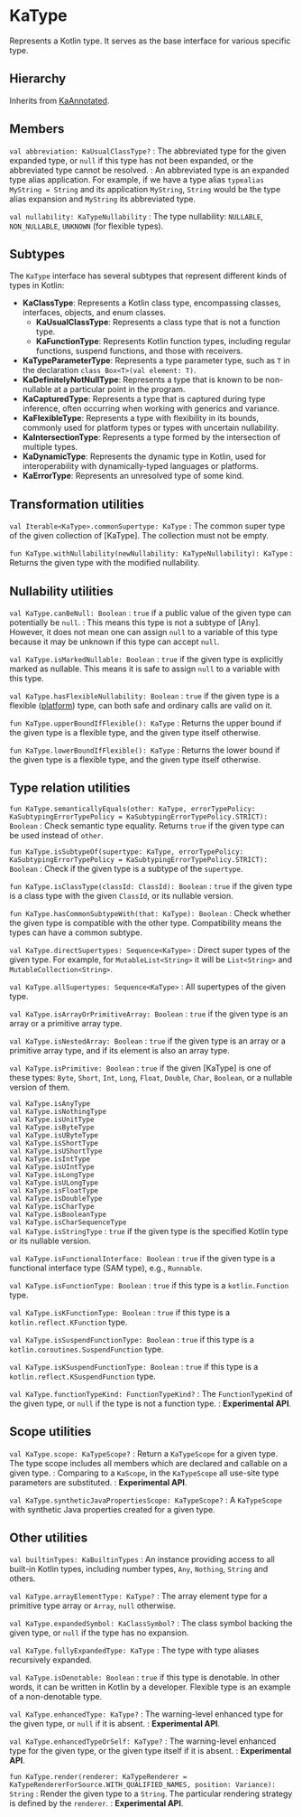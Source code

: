 # KaType

Represents a Kotlin type. It serves as the base interface for various specific type.

## Hierarchy

Inherits from [KaAnnotated](Annotations.md#kaannotated).

## Members

`val abbreviation: KaUsualClassType?`
: The abbreviated type for the given expanded type, or `null` if this type has not been expanded, or the
abbreviated type cannot be resolved.
: An abbreviated type is an expanded type alias application. For example, if we have a type
alias `typealias MyString = String` and its application `MyString`, `String` would be the type alias expansion and `MyString` its
abbreviated type.

`val nullability: KaTypeNullability`
: The type nullability: `NULLABLE`, `NON_NULLABLE`, `UNKNOWN` (for flexible types).

## Subtypes

The `KaType` interface has several subtypes that represent different kinds of types in Kotlin:

* **KaClassType**: Represents a Kotlin class type, encompassing classes, interfaces, objects, and enum classes.
  * **KaUsualClassType**: Represents a class type that is not a function type.
  * **KaFunctionType**: Represents Kotlin function types, including regular functions, suspend functions, and those with
    receivers.
* **KaTypeParameterType**: Represents a type parameter type, such as `T` in the
  declaration `class Box<T>(val element: T)`.
* **KaDefinitelyNotNullType**: Represents a type that is known to be non-nullable at a particular point in the program.
* **KaCapturedType**: Represents a type that is captured during type inference, often occurring when working with
  generics and variance.
* **KaFlexibleType**: Represents a type with flexibility in its bounds, commonly used for platform types or types with
  uncertain nullability.
* **KaIntersectionType**: Represents a type formed by the intersection of multiple types.
* **KaDynamicType**: Represents the dynamic type in Kotlin, used for interoperability with dynamically-typed languages
  or platforms.
* **KaErrorType**: Represents an unresolved type of some kind.

## Transformation utilities

`val Iterable<KaType>.commonSupertype: KaType`
: The common super type of the given collection of [KaType]. The collection must not be empty.

`fun KaType.withNullability(newNullability: KaTypeNullability): KaType`
: Returns the given type with the modified nullability.

## Nullability utilities

`val KaType.canBeNull: Boolean`
: `true` if a public value of the given type can potentially be `null`.
: This means this type is not a subtype of [Any]. However, it does not mean one can assign `null` to a variable of this
type because it may be unknown if this type can accept `null`.

`val KaType.isMarkedNullable: Boolean`
: `true` if the given type is explicitly marked as nullable. This means it is safe to assign `null` to a variable with this type.

`val KaType.hasFlexibleNullability: Boolean`
: `true` if the given type is a flexible
([platform](https://kotlinlang.org/docs/java-interop.html#null-safety-and-platform-types)) type, can both safe and
ordinary calls are valid on it.

`fun KaType.upperBoundIfFlexible(): KaType`
: Returns the upper bound if the given type is a flexible type, and the given type itself otherwise.

`fun KaType.lowerBoundIfFlexible(): KaType`
: Returns the lower bound if the given type is a flexible type, and the given type itself otherwise.

## Type relation utilities

`fun KaType.semanticallyEquals(other: KaType, errorTypePolicy: KaSubtypingErrorTypePolicy = KaSubtypingErrorTypePolicy.STRICT): Boolean`
: Check semantic type equality. Returns `true` if the given type can be used instead of `other`.

`fun KaType.isSubtypeOf(supertype: KaType, errorTypePolicy: KaSubtypingErrorTypePolicy = KaSubtypingErrorTypePolicy.STRICT): Boolean`
: Check if the given type is a subtype of the `supertype`.

`fun KaType.isClassType(classId: ClassId): Boolean`
: `true` if the given type is a class type with the given `ClassId`, or its nullable version.

`fun KaType.hasCommonSubtypeWith(that: KaType): Boolean`
: Check whether the given type is compatible with the other type. Compatibility means the types can have a common subtype.

`val KaType.directSupertypes: Sequence<KaType>`
: Direct super types of the given type. For example, for `MutableList<String>` it will be `List<String>` and
`MutableCollection<String>`.

`val KaType.allSupertypes: Sequence<KaType>`
: All supertypes of the given type.

`val KaType.isArrayOrPrimitiveArray: Boolean`
: `true` if the given type is an array or a primitive array type.

`val KaType.isNestedArray: Boolean`
: `true` if the given type is an array or a primitive array type, and if its element is also an array type.

`val KaType.isPrimitive: Boolean`
: `true` if the given [KaType] is one of these types: `Byte`, `Short`, `Int`, `Long`, `Float`, `Double`, `Char`,
`Boolean`, or a nullable version of them.

`val KaType.isAnyType`<br/>
`val KaType.isNothingType`<br/>
`val KaType.isUnitType`<br/>
`val KaType.isByteType`<br/>
`val KaType.isUByteType`<br/>
`val KaType.isShortType`<br/>
`val KaType.isUShortType`<br/>
`val KaType.isIntType`<br/>
`val KaType.isUIntType`<br/>
`val KaType.isLongType`<br/>
`val KaType.isULongType`<br/>
`val KaType.isFloatType`<br/>
`val KaType.isDoubleType`<br/>
`val KaType.isCharType`<br/>
`val KaType.isBooleanType`<br/>
`val KaType.isCharSequenceType`<br/>
`val KaType.isStringType`
: `true` if the given type is the specified Kotlin type or its nullable version.

`val KaType.isFunctionalInterface: Boolean`
: `true` if the given type is a functional interface type (SAM type), e.g., `Runnable`.

`val KaType.isFunctionType: Boolean`
: `true` if this type is a `kotlin.Function` type.

`val KaType.isKFunctionType: Boolean`
: `true` if this type is a `kotlin.reflect.KFunction` type.

`val KaType.isSuspendFunctionType: Boolean`
: `true` if this type is a `kotlin.coroutines.SuspendFunction` type.

`val KaType.isKSuspendFunctionType: Boolean`
: `true` if this type is a `kotlin.reflect.KSuspendFunction` type.

`val KaType.functionTypeKind: FunctionTypeKind?`
: The `FunctionTypeKind` of the given type, or `null` if the type is not a function type.
: **Experimental API**.

## Scope utilities

`val KaType.scope: KaTypeScope?`
: Return a `KaTypeScope` for a given type. The type scope includes all members which are declared and callable on a given type.
: Comparing to a `KaScope`, in the `KaTypeScope` all use-site type parameters are substituted.
: **Experimental API**.

`val KaType.syntheticJavaPropertiesScope: KaTypeScope?`
: A `KaTypeScope` with synthetic Java properties created for a given type.

## Other utilities

`val builtinTypes: KaBuiltinTypes`
: An instance providing access to all built-in Kotlin types, including number types, `Any`, `Nothing`, `String`
and others.

`val KaType.arrayElementType: KaType?`
: The array element type for a primitive type array or `Array`, `null` otherwise.

`val KaType.expandedSymbol: KaClassSymbol?`
: The class symbol backing the given type, or `null` if the type has no expansion.

`val KaType.fullyExpandedType: KaType`
: The type with type aliases recursively expanded.

`val KaType.isDenotable: Boolean`
: `true` if this type is denotable. In other words, it can be written in Kotlin by a developer. Flexible type is an
example of a non-denotable type.

`val KaType.enhancedType: KaType?`
: The warning-level enhanced type for the given type, or `null` if it is absent.
: **Experimental API**.

`val KaType.enhancedTypeOrSelf: KaType?`
: The warning-level enhanced type for the given type, or the given type itself if it is absent.
: **Experimental API**.

`fun KaType.render(renderer: KaTypeRenderer = KaTypeRendererForSource.WITH_QUALIFIED_NAMES, position: Variance): String`
: Render the given type to a `String`. The particular rendering strategy is defined by the `renderer`.
: **Experimental API**.